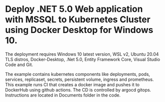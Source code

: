 # Deploy .NET 5.0 Web application with MSSQL to Kubernetes Cluster using Docker Desktop for Windows 10.
The deployment requires Windows 10 latest version, WSL v2,
Ubuntu 20.04 TLS distros, Docker-Desktop,
.Net 5.0, Entity Framework Core, Visual Studio Code
and Git.

The example contains kubernetes components like deployments,
pods, services, replicaset, secrets, persistent volume, ingress and
prometheus. This example runs CI that creates a docker image and pushes it to DockerHub using github actions.
The CD is controlled by argocd gitops.
Instructions are located in Documents folder in the code.
